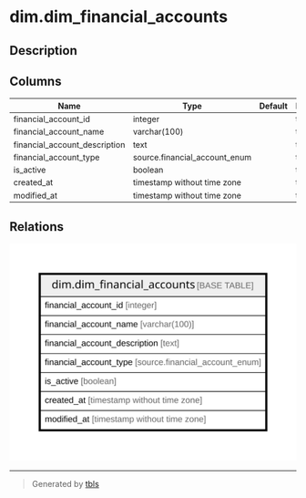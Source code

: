 # dim.dim_financial_accounts

## Description

## Columns

| Name | Type | Default | Nullable | Children | Parents | Comment |
| ---- | ---- | ------- | -------- | -------- | ------- | ------- |
| financial_account_id | integer |  | true |  |  |  |
| financial_account_name | varchar(100) |  | true |  |  |  |
| financial_account_description | text |  | true |  |  |  |
| financial_account_type | source.financial_account_enum |  | true |  |  |  |
| is_active | boolean |  | true |  |  |  |
| created_at | timestamp without time zone |  | true |  |  |  |
| modified_at | timestamp without time zone |  | true |  |  |  |

## Relations

![er](dim.dim_financial_accounts.svg)

---

> Generated by [tbls](https://github.com/k1LoW/tbls)
